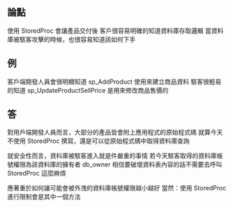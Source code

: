 ## 論點

使用 StoredProc 會讓產品交付後
客戶很容易明確的知道資料庫存取邏輯
當資料庫被駭客攻擊的時候，也很容易知道該如何下手

## 例

客戶端開發人員會很明顯知道 sp_AddProduct 使用來建立商品資料
駭客很輕易的知道 sp_UpdateProductSellPrice 是用來修改商品售價的

## 答

對用戶端開發人員而言，大部分的產品皆會附上應用程式的原始程式碼
就算今天不使用 StoredProc 撰寫，還是可以從原始程式碼中取得資料庫查詢

就安全性而言，資料庫被駭客進入就是件嚴重的事情
若今天駭客取得的資料庫帳號權限為該資料庫的擁有者 db_owner
相信要破壞資料表內容的話不需要去呼叫 StoredProc 這麼麻煩

應著重於如何讓可能會被外洩的資料庫帳號權限越小越好
當然：使用 StoredProc 進行限制會是其中一個方法
